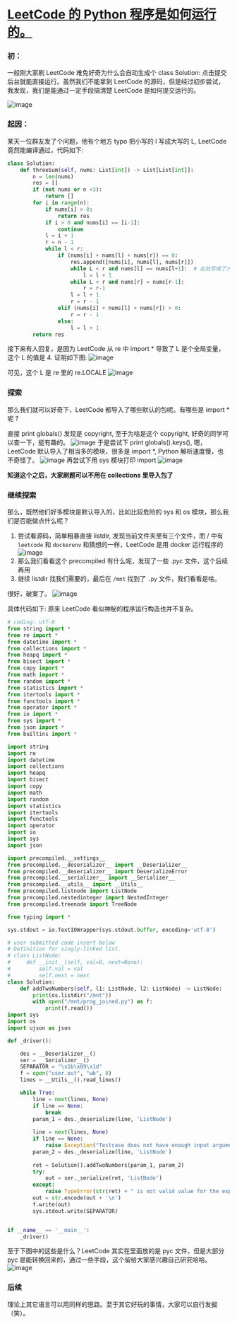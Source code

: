 # [LeetCode 的 Python 程序是如何运行的。](https://github.com/yihong0618/gitblog/issues/205)

### 初：
一般刚大家刷 LeetCode 难免好奇为什么会自动生成个 class Solution: 点击提交后台就能直接运行。虽然我们不能拿到 LeetCode 的源码，但是经过初步尝试，我发现，我们是能通过一定手段搞清楚 LeetCode 是如何提交运行的。

![image](https://user-images.githubusercontent.com/15976103/106418054-60617500-6490-11eb-92c8-b940b56ce531.png)

### 起因：

某天一位群友发了个问题，他有个地方 typo 把小写的 l 写成大写的 L, LeetCode 竟然能编译通过，代码如下:
```python
class Solution:
    def threeSum(self, nums: List[int]) -> List[List[int]]:
        n = len(nums)
        res = []
        if (not nums or n <3):
            return []
        for i in range(n):
            if nums[i] > 0:
                return res
            if i > 0 and nums[i] == [i-1]:
                continue
            l = i + 1
            r = n - 1
            while l < r:
                if (nums[i] + nums[l] + nums[r]) == 0:
                    res.append([nums[i], nums[l], nums[r]])
                    while L < r and nums[l] == nums[l+1]:  # 此处写成了大写的 L
                        l = l + 1
                    while L < r and nums[r] = nums[r-1]:
                        r = r-1
                    l = l + 1
                    r = r - 1
                elif (nums[i] + nums[l] + nums[r]) > 0:
                    r = r - 1
                else:
                    l = l + 1
        return res
```
接下来有人回复，是因为 LeetCode 从 re 中 import * 导致了 L 是个全局变量，这个 L 的值是 4. 证明如下图:
![image](https://user-images.githubusercontent.com/15976103/106418536-88050d00-6491-11eb-9393-67745a910821.png)

可见，这个 L 是 re 里的 re.LOCALE
![image](https://user-images.githubusercontent.com/15976103/106418616-bedb2300-6491-11eb-9e3c-87ecf979d234.png)

### 探索

那么我们就可以好奇下，LeetCode 都导入了哪些默认的包呢。有哪些是 import * 呢 ?

直接 print globals() 发现是 copyright, 至于为啥是这个 copyright, 好奇的同学可以查一下，挺有趣的。
![image](https://user-images.githubusercontent.com/15976103/106419165-d23abe00-6492-11eb-8f4d-4355f250fc65.png)
于是尝试下 print globals().keys(), 嗯，LeetCode 默认导入了相当多的模块，很多是 import *, Python 解析速度慢，也不奇怪了。
![image](https://user-images.githubusercontent.com/15976103/106419271-15952c80-6493-11eb-9192-7618b7769d65.png)
再尝试下用 sys 模块打印 import
![image](https://user-images.githubusercontent.com/15976103/106419347-44130780-6493-11eb-9838-a123d07b8dd1.png)

**知道这个之后，大家刷题可以不用在 collections 里导入包了**

### 继续探索

那么，既然他们好多模块是默认导入的，比如比较危险的 sys 和 os 模块，那么我们是否能做点什么呢？
1. 尝试看源码，简单粗暴直接 listdir, 发现当前文件夹里有三个文件，而 / 中有 `leetcode` 和 `dockerenv` 和猜想的一样，LeetCode 是用 docker 运行程序的
![image](https://user-images.githubusercontent.com/15976103/106419541-a5d37180-6493-11eb-92f1-fd29d4402e16.png)
2. 那么我们看看这个 precompiled 有什么呢，发现了一些 .pyc 文件，这个后续再用
3. 继续 listdir 找我们需要的，最后在 `/mnt` 找到了 `.py` 文件，我们看看是啥。

很好，破案了。
![image](https://user-images.githubusercontent.com/15976103/106420010-b89a7600-6494-11eb-88f6-e67510a25176.png)

具体代码如下: 原来 LeetCode 看似神秘的程序运行构造也并不复杂。
```python
# coding: utf-8
from string import *
from re import *
from datetime import *
from collections import *
from heapq import *
from bisect import *
from copy import *
from math import *
from random import *
from statistics import *
from itertools import *
from functools import *
from operator import *
from io import *
from sys import *
from json import *
from builtins import *

import string
import re
import datetime
import collections
import heapq
import bisect
import copy
import math
import random
import statistics
import itertools
import functools
import operator
import io
import sys
import json

import precompiled.__settings__
from precompiled.__deserializer__ import __Deserializer__
from precompiled.__deserializer__ import DeserializeError
from precompiled.__serializer__ import __Serializer__
from precompiled.__utils__ import __Utils__
from precompiled.listnode import ListNode
from precompiled.nestedinteger import NestedInteger
from precompiled.treenode import TreeNode

from typing import *

sys.stdout = io.TextIOWrapper(sys.stdout.buffer, encoding='utf-8')

# user submitted code insert below
# Definition for singly-linked list.
# class ListNode:
#     def __init__(self, val=0, next=None):
#         self.val = val
#         self.next = next
class Solution:
    def addTwoNumbers(self, l1: ListNode, l2: ListNode) -> ListNode:
        print(os.listdir("/mnt"))
        with open("/mnt/prog_joined.py") as f:
            print(f.read())
import sys
import os
import ujson as json

def _driver():

    des = __Deserializer__()
    ser = __Serializer__()
    SEPARATOR = "\x1b\x09\x1d"
    f = open("user.out", "wb", 0)
    lines = __Utils__().read_lines()

    while True:
        line = next(lines, None)
        if line == None:
            break
        param_1 = des._deserialize(line, 'ListNode')
        
        line = next(lines, None)
        if line == None:
            raise Exception("Testcase does not have enough input arguments. Expected argument 'l2'")
        param_2 = des._deserialize(line, 'ListNode')
        
        ret = Solution().addTwoNumbers(param_1, param_2)
        try:
            out = ser._serialize(ret, 'ListNode')
        except:
            raise TypeError(str(ret) + " is not valid value for the expected return type ListNode");
        out = str.encode(out + '\n')
        f.write(out)
        sys.stdout.write(SEPARATOR)


if __name__ == '__main__':
    _driver()
```
至于下图中的这些是什么？LeetCode 其实在里面放的是 pyc 文件，但是大部分 pyc 是能转换回来的，通过一些手段，这个留给大家感兴趣自己研究哈哈。
![image](https://user-images.githubusercontent.com/15976103/106420161-044d1f80-6495-11eb-82d7-1e1346cf5510.png)

### 后续

理论上其它语言可以用同样的思路。至于其它好玩的事情，大家可以自行发掘（笑）。












